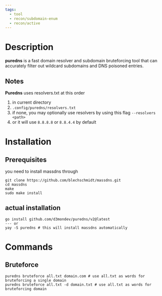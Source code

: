 ```yaml
---
tags:
  - tool
  - recon/subdomain-enum
  - recon/active
---
```

# Description
**puredns** is a fast domain resolver and subdomain bruteforcing tool that can accurately filter out wildcard subdomains and DNS poisoned entries.

## Notes
**Puredns** uses resolvers.txt at this order
1. in current directory
2. `.config/puredns/resolvers.txt`
3. if none, you may optionally use resolvers by using this flag `--resolvers <path>`
4. or it will use `8.8.8.8` or `8.8.4.4` by default
# Installation
## Prerequisites
you need to install massdns through
```
git clone https://github.com/blechschmidt/massdns.git
cd massdns
make
sudo make install
```

## actual installation
```
go install github.com/d3mondev/puredns/v2@latest
--- or 
yay -S puredns # this will install massdns automatically
```


# Commands
## Bruteforce
```
puredns bruteforce all.txt domain.com # use all.txt as words for bruteforcing a single domain
puredns bruteforce all.txt -d domain.txt # use all.txt as words for bruteforcing domain 
```